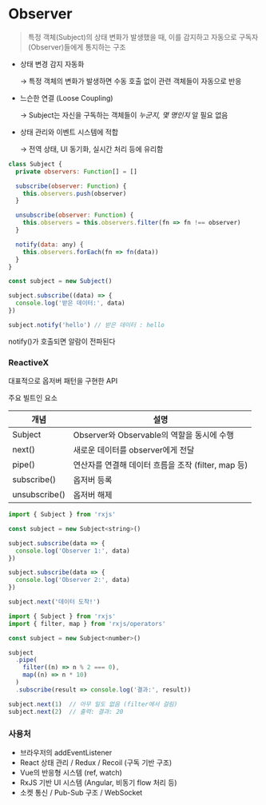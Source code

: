 # Observer

> 특정 객체(Subject)의 상태 변화가 발생했을 때, 이를 감지하고 자동으로 구독자(Observer)들에게 통지하는 구조

- 상태 변경 감지 자동화

  → 특정 객체의 변화가 발생하면 수동 호출 없이 관련 객체들이 자동으로 반응

- 느슨한 연결 (Loose Coupling)

  → Subject는 자신을 구독하는 객체들이 *누군지, 몇 명인지* 알 필요 없음

- 상태 관리와 이벤트 시스템에 적합

  → 전역 상태, UI 동기화, 실시간 처리 등에 유리함



```js
class Subject {
  private observers: Function[] = []

  subscribe(observer: Function) {
    this.observers.push(observer)
  }

  unsubscribe(observer: Function) {
    this.observers = this.observers.filter(fn => fn !== observer)
  }

  notify(data: any) {
    this.observers.forEach(fn => fn(data))
  }
}
```



```js
const subject = new Subject()

subject.subscribe((data) => {
  console.log('받은 데이터:', data)
})

subject.notify('hello') // 받은 데이터 : hello
```

notify()가 호출되면 알람이 전파된다



### ReactiveX

대표적으로 옵저버 패턴을 구현한 API

주요 빌트인 요소

| **개념**      | **설명**                                            |
| ------------- | --------------------------------------------------- |
| Subject       | Observer와 Observable의 역할을 동시에 수행          |
| next()        | 새로운 데이터를 observer에게 전달                   |
| pipe()        | 연산자를 연결해 데이터 흐름을 조작 (filter, map 등) |
| subscribe()   | 옵저버 등록                                         |
| unsubscribe() | 옵저버 해제                                         |



```js
import { Subject } from 'rxjs'

const subject = new Subject<string>()

subject.subscribe(data => {
  console.log('Observer 1:', data)
})

subject.subscribe(data => {
  console.log('Observer 2:', data)
})

subject.next('데이터 도착!')
```

```js
import { Subject } from 'rxjs'
import { filter, map } from 'rxjs/operators'

const subject = new Subject<number>()

subject
  .pipe(
    filter((n) => n % 2 === 0),
    map((n) => n * 10)
  )
  .subscribe(result => console.log('결과:', result))

subject.next(1)  // 아무 일도 없음 (filter에서 걸림)
subject.next(2)  // 출력: 결과: 20
```





### 사용처

- 브라우저의 addEventListener
- React 상태 관리 / Redux / Recoil (구독 기반 구조)
- Vue의 반응형 시스템 (ref, watch)
- RxJS 기반 UI 시스템 (Angular, 비동기 flow 처리 등)
- 소켓 통신 / Pub-Sub 구조 / WebSocket